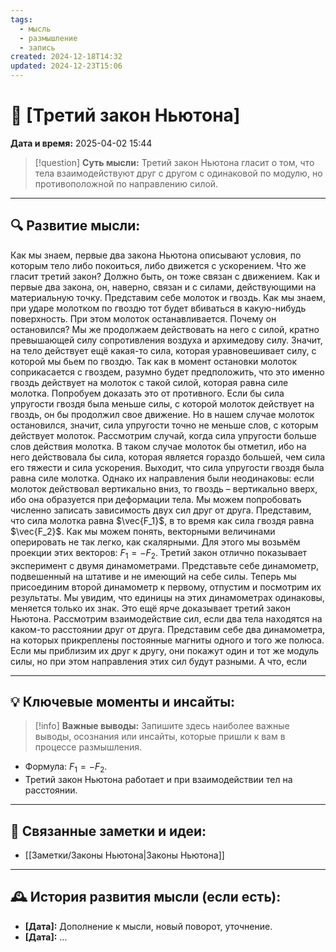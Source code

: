 ```yaml
---
tags:
  - мысль
  - размышление
  - запись
created: 2024-12-18T14:32
updated: 2024-12-23T15:06
---
```


# 💭  [Третий закон Ньютона]

**Дата и время:** 2025-04-02 15:44

> [!question] **Суть мысли:**
> Третий закон Ньютона гласит о том, что тела взаимодействуют друг с другом с одинаковой по модулю, но противоположной по направлению силой.

---

## 🔍 Развитие мысли:

Как мы знаем, первые два закона Ньютона описывают условия, по которым тело либо покоиться, либо движется с ускорением. Что же гласит третий закон? Должно быть, он тоже связан с движением. Как и первые два закона, он, наверно, связан и с силами, действующими на материальную точку. 
Представим себе молоток и гвоздь. Как мы знаем, при ударе молотком по гвоздю тот будет вбиваться в какую-нибудь поверхность. При этом молоток останавливается. Почему он остановился? Мы же продолжаем действовать на него с силой, кратно превышающей силу сопротивления воздуха и архимедову силу. Значит, на тело действует ещё какая-то сила, которая уравновешивает силу, с которой мы бьем по гвоздю. Так как в момент остановки молоток соприкасается с гвоздем, разумно будет предположить, что это именно гвоздь действует на молоток с такой силой, которая равна силе молотка. Попробуем доказать это от противного. Если бы сила упругости гвоздя была меньше силы, с которой молоток действует на гвоздь, он бы продолжил свое движение. Но в нашем случае молоток остановился, значит, сила упругости точно не меньше слов, с которым действует молоток.
Рассмотрим случай, когда сила упругости больше слов действия молотка. В таком случае молоток бы отметил, ибо на него действовала бы сила, которая является гораздо большей, чем сила его тяжести и сила ускорения. Выходит, что сила упругости гвоздя была равна силе молотка. Однако их направления были неодинаковы: если молоток действовал вертикально вниз, то гвоздь – вертикально вверх, ибо она образуется при деформации тела. Мы можем попробовать численно записать зависимость двух сил друг от друга. Представим, что сила молотка равна $\vec{F_1}$, в то время как сила гвоздя равна $\vec{F_2}$. Как мы можем понять, векторными величинами оперировать не так легко, как скалярными. Для этого мы возьмём проекции этих векторов: $F_1= -F_2$. 
Третий закон отлично показывает эксперимент с двумя динамометрами.
Представьте себе динамометр, подвешенный на штативе и не имеющий на себе силы. Теперь мы присоединим второй динамометр к первому, отпустим и посмотрим их результаты. Мы увидим, что единицы на этих динамометрах одинаковы, меняется только их знак. Это ещё ярче доказывает третий закон Ньютона.
Рассмотрим взаимодействие сил, если два тела находятся на каком-то расстоянии друг от друга. Представим себе два динамометра, на которых прикреплены постоянные магниты одного и того же полюса.  Если мы приблизим их друг к другу, они покажут один и тот же модуль силы, но при этом направления этих сил будут разными.
А что, если

---

## 💡 Ключевые моменты и инсайты:

> [!info] **Важные выводы:**
> Запишите здесь наиболее важные выводы, осознания или инсайты, которые пришли к вам в процессе размышления.

- Формула: $F_1=-F_2$.
- Третий закон Ньютона работает и при взаимодействии тел на расстоянии.

---

## 🔄 Связанные заметки и идеи:

- [[Заметки/Законы Ньютона|Законы Ньютона]]

---

## 🕰️ История развития мысли (если есть):

* **[Дата]:**  Дополнение к мысли, новый поворот, уточнение.
* **[Дата]:**  ...